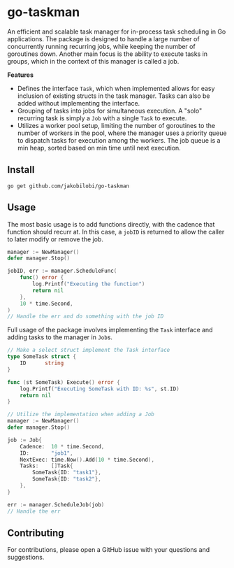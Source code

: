 # go-taskman

An efficient and scalable task manager for in-process task scheduling in Go applications. The package is designed to handle a large number of concurrently running recurring jobs, while keeping the number of goroutines down. Another main focus is the ability to execute tasks in groups, which in the context of this manager is called a job.

**Features**

- Defines the interface `Task`, which when implemented allows for easy inclusion of existing structs in the task manager. Tasks can also be added without implementing the interface.
- Grouping of tasks into jobs for simultaneous execution. A "solo" recurring task is simply a `Job` with a single `Task` to execute.
- Utilizes a worker pool setup, limiting the number of goroutines to the number of workers in the pool, where the manager uses a priority queue to dispatch tasks for execution among the workers. The job queue is a min heap, sorted based on min time until next execution.

## Install

```
go get github.com/jakobilobi/go-taskman
```

## Usage

The most basic usage is to add functions directly, with the cadence that function should recurr at. In this case, a `jobID` is returned to allow the caller to later modify or remove the job.

```go
manager := NewManager()
defer manager.Stop()

jobID, err := manager.ScheduleFunc(
    func() error {
        log.Printf("Executing the function")
        return nil
    },
    10 * time.Second,
)
// Handle the err and do something with the job ID
```

Full usage of the package involves implementing the `Task` interface and adding tasks to the manager in `Job`s.

```go
// Make a select struct implement the Task interface
type SomeTask struct {
	ID      string
}

func (st SomeTask) Execute() error {
	log.Printf("Executing SomeTask with ID: %s", st.ID)
	return nil
}

// Utilize the implementation when adding a Job
manager := NewManager()
defer manager.Stop()

job := Job{
    Cadence:  10 * time.Second,
    ID:       "job1",
    NextExec: time.Now().Add(10 * time.Second),
    Tasks:    []Task{
        SomeTask{ID: "task1"},
        SomeTask{ID: "task2"},
    },
}

err := manager.ScheduleJob(job)
// Handle the err
```

## Contributing

For contributions, please open a GitHub issue with your questions and suggestions.
